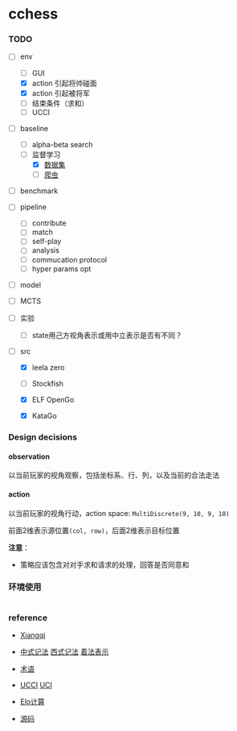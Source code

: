 # cchess

### TODO

- [ ] env

  - [ ] GUI
  - [x] action 引起将帅碰面
  - [x] action 引起被将军
  - [ ] 结束条件（求和）
  - [ ] UCCI

- [ ] baseline

  - [ ] alpha-beta search
  - [ ] 监督学习
    - [x] [数据集](https://www.kaggle.com/boyofans/onlinexiangqi)
    - [ ] [爬虫](xqbase.com)

- [ ] benchmark

- [ ] pipeline

  - [ ] contribute
  - [ ] match
  - [ ] self-play
  - [ ] analysis
  - [ ] commucation protocol
  - [ ] hyper params opt

- [ ] model

- [ ] MCTS

- [ ] 实验

  - [ ] state用己方视角表示或用中立表示是否有不同？
  
- [ ] src

  - [x] leela zero
  - [ ] Stockfish
  - [x] ELF OpenGo
  - [x] KataGo

  

  

### Design decisions

#### observation

以当前玩家的视角观察，包括坐标系、行、列，以及当前的合法走法



#### action

以当前玩家的视角行动，action space: `MultiDiscrete(9, 10, 9, 10)`

前面2维表示源位置`(col, row)`，后面2维表示目标位置

**注意**：

* 策略应该包含对对手求和请求的处理，回答是否同意和





### 环境使用

```python

```



### reference

* [Xiangqi](https://en.wikipedia.org/wiki/Xiangqi)

* [中式记法](https://zh.wikipedia.org/wiki/%E8%B1%A1%E6%A3%8B) [西式记法](http://wxf.ca/xq/computer/wxf_notation.html) [着法表示](https://www.xqbase.com/protocol/cchess_move.htm)

* [术语](http://wxf.ca/xq/computer/XIANGQI_TERMS_IN_ENGLISH.pdf)

* [UCCI](https://www.xqbase.com/protocol/cchess_ucci.htm) [UCI](https://gist.github.com/aliostad/f4470274f39d29b788c1b09519e67372)

* [Elo计算](https://www.xqbase.com/protocol/elostat.htm)

* [源码](https://github.com/Zeta36/chess-alpha-zero.git)

  

